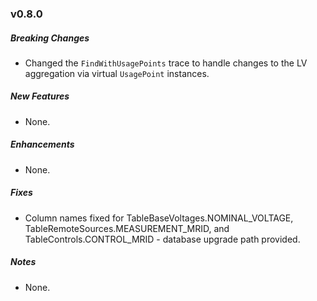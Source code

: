 ### v0.8.0

##### Breaking Changes

* Changed the `FindWithUsagePoints` trace to handle changes to the LV aggregation via virtual `UsagePoint` instances.

##### New Features

* None.

##### Enhancements

* None.

##### Fixes

* Column names fixed for TableBaseVoltages.NOMINAL_VOLTAGE, TableRemoteSources.MEASUREMENT_MRID, and TableControls.CONTROL_MRID - database upgrade path provided.

##### Notes

* None.
